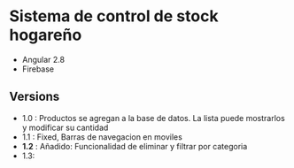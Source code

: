 # Sistema de control de stock hogareño

- Angular 2.8
- Firebase

## Versions
 * 1.0 : Productos se agregan a la base de datos. La lista puede mostrarlos y modificar su cantidad
 * 1.1 : Fixed, Barras de navegacion en moviles
 * **1.2** : Añadido: Funcionalidad de eliminar y filtrar por categoria
 * 1.3: 

